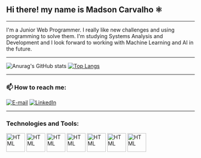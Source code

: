 ## Hi there! my name is Madson Carvalho ⚛️

<hr>

I'm a Junior Web Programmer. I really like new challenges and using programming to solve them.
I'm studying Systems Analysis and Development and I look forward to working with Machine Learning and AI in the future.

<hr>

![Anurag's GitHub stats](https://github-readme-stats.vercel.app/api?username=Madson-Carvalho&show_icons=true&theme=algolia) [![Top Langs](https://github-readme-stats.vercel.app/api/top-langs/?username=Madson-Carvalho&layout=compact&theme=algolia)](https://github.com/anuraghazra/github-readme-stats)

<hr>

### 📫 How to reach me:

[![E-mail](https://img.shields.io/badge/Gmail-D14836?style=for-the-badge&logo=gmail&logoColor=white)](madsonraynnon@gmail.com)  [![LinkedIn](https://img.shields.io/badge/LinkedIn-0077B5?style=for-the-badge&logo=linkedin&logoColor=white)](https://www.linkedin.com/in/madson-carvalho-1b0130226/)

<hr>

### Technologies and Tools:

<div>
  <img align="center" alt="HTML" width="50" heigth="40" src="https://cdn.jsdelivr.net/gh/devicons/devicon/icons/html5/html5-original-wordmark.svg" >
  <img align="center" alt="HTML" width="50" heigth="40" src="https://cdn.jsdelivr.net/gh/devicons/devicon/icons/css3/css3-original-wordmark.svg" >
  <img align="center" alt="HTML" width="50" heigth="40" src="https://cdn.jsdelivr.net/gh/devicons/devicon/icons/javascript/javascript-original.svg" >
  <img align="center" alt="HTML" width="50" heigth="40" src="https://cdn.jsdelivr.net/gh/devicons/devicon/icons/python/python-original-wordmark.svg" >
  <img align="center" alt="HTML" width="50" heigth="40" src="https://cdn.jsdelivr.net/gh/devicons/devicon/icons/wordpress/wordpress-original.svg" >
  <img align="center" alt="HTML" width="50" heigth="40" src="https://cdn.jsdelivr.net/gh/devicons/devicon/icons/nodejs/nodejs-original-wordmark.svg" >
  <img align="center" alt="HTML" width="50" heigth="40" src="https://cdn.jsdelivr.net/gh/devicons/devicon/icons/git/git-original-wordmark.svg" >
</div>
